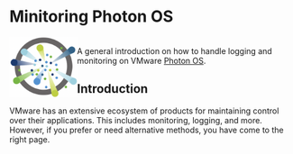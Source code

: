 # Minitoring Photon OS
<img width="120" alt="Photon OS" src="https://github.com/rafaelurrutiasilva/images/blob/main/logos/Photon_OS.png" align=left> <br>
A general introduction on how to handle logging and monitoring on VMware [Photon OS](https://vmware.github.io/photon).

## Introduction
VMware has an extensive ecosystem of products for maintaining control over their applications. This includes monitoring, logging, and more. However, if you prefer or need alternative methods, you have come to the right page.



